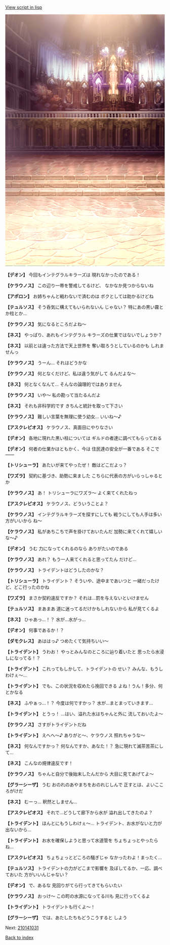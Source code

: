 [View script in lisp](../scripts/210141020.txt)

![006_church.png](../images/backgrounds/006_church.png)

**【デオン】**
今回もインテグラルキラーズは
現れなかったのである！

**【ケラウノス】**
この辺り一帯を警戒してるけど、
なかなか見つからないね

**【アポロン】**
お姉ちゃんと戦わないで済むのは
ボクとしては助かるけどね

**【テュルソス】**
そう呑気に構えてもいられないん
じゃない？
特にあの黒い霧とか柱とか…

**【ケラウノス】**
気になるところだよね～

**【ネス】**
やっぱり、あれもインテグラル
キラーズの仕業ではないでしょうか？

**【ネス】**
以前とは違った方法で天上世界を
奪い取ろうとしているのかも
しれませんっ

**【ケラウノス】**
うーん…
それはどうかな

**【ケラウノス】**
何となくだけど、私は違う気がして
るんだよな～

**【ネス】**
何となくなんて…
そんなの論理的ではありません

**【ケラウノス】**
いや～
私の勘って当たるんだよ

**【ネス】**
それも非科学的です
きちんと統計を取って下さい

**【ケラウノス】**
難しい言葉を無理に使う幼女…
いいね～♪

**【アスクレピオス】**
ケラウノス、真面目にやりなさい

**【デオン】**
各地に現れた黒い柱については
ギルドの者達に調べてもらっておる

**【デオン】**
何者の仕業かはともかく、今は
住民達の安全が一番である
そこで――

**【トリシューラ】**
あたいが来てやったぜ！
敵はどこだよっ？

**【ワズラ】**
契約に基づき、助勢に来ました
こちらに代表の方がいらっしゃるとか

**【ケラウノス】**
あ！
トリシューラにワズラ～
よく来てくれたねっ

**【アスクレピオス】**
ケラウノス、どういうことよ？

**【ケラウノス】**
インテグラルキラーズを探すにしても
戦うにしても人手は多い方がいいから
ね～

**【ケラウノス】**
私があちこちで声を掛けておいたんだ
加勢に来てくれて嬉しいな～♪

**【デオン】**
うむ
力になってくれるのなら
ありがたいのである

**【ケラウノス】**
あれ？
もう一人来てくれると思ってたん
だけど…

**【ケラウノス】**
トライデントはどうしたのかな？

**【トリシューラ】**
トライデント？
そういや、途中まであいつと
一緒だったけど、どこ行ったのかね

**【ワズラ】**
まさか契約違反ですか？
それは…罰を与えないといけません

**【テュルソス】**
まあまあ
道に迷ってるだけかもしれないから
私が見てくるよ

**【ネス】**
ひゃあっ…！？
水が…水がっ…

**【デオン】**
何事であるか！？

**【ダモクレス】**
あははっ♪
つめたくて気持ちいい～

**【トライデント】**
うわお！
やっとみんなのところに辿り着いたと
思ったら水浸しになってる！？

**【トライデント】**
これってもしかして、トライデントの
せい？
みんな、もうしわけぇ～…

**【トライデント】**
でも、この状況を収めたら挽回できる
よね！うん！多分、何とかなる

**【ネス】**
ふやぁっ…！？
今度は何ですかっ？
水が…まとまっていきます…

**【トライデント】**
とうっ！
…はい、溢れた水はちゃんと外に
流しておいたよ～

**【ケラウノス】**
さすがトライデントだね

**【トライデント】**
えへへ～♪
ありがと～、ケラウノス
照れちゃうな～

**【ネス】**
何なんですかっ？
何なんですか、あなた！？
急に現れて滅茶苦茶にして…

**【ネス】**
こんなの規律違反です！

**【ケラウノス】**
ちゃんと自分で後始末したんだから
大目に見てあげてよ～

**【グラーシーザ】**
うむ
おのれのあやまちをおのれじしんで
正すとは、よいこころがけだ

**【ネス】**
むーっ…
釈然としません…

**【アスクレピオス】**
それで…どうして廊下から水が
溢れ出してきたのよ？

**【トライデント】**
ほんとにもうしわけぇ～…
トライデント、お水がないと力が
出ないから…

**【トライデント】**
お水を確保しようと思って水道管を
ちょちょっとやったらね…

**【アスクレピオス】**
ちょちょっとどころの騒ぎじゃ
なかったわよ！まったく…

**【テュルソス】**
トライデントの力がどこまで影響を
及ぼしてるか、一応、調べておいた
方がいいんじゃない？

**【デオン】**
で、あるな
見回りがてら行ってきてもらいたい

**【ケラウノス】**
おっけ～
この町の水源になってる川も
見に行ってくるよ

**【トライデント】**
トライデントも行くよ～！

**【グラーシーザ】**
では、あたしたちもどうこうすると
しよう

Next: [210141031](210141031.md)

[Back to index](index.md)
